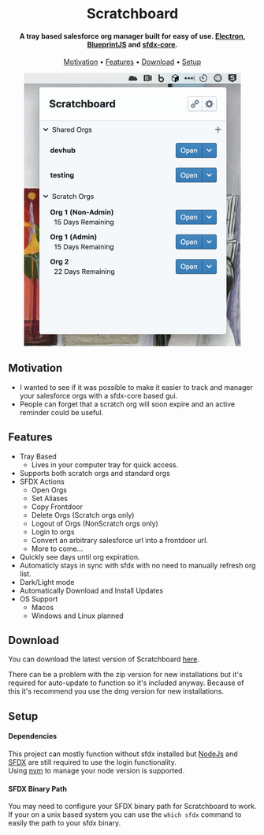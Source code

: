 <h1 align="center">
  Scratchboard
</h1>

<h4 align="center">A tray based salesforce org manager built for easy of use. <a href="http://electron.atom.io" target="_blank">Electron</a>, <a href="https://blueprintjs.com/" target="_blank">BlueprintJS</a> and <a href="https://github.com/forcedotcom/sfdx-core">sfdx-core</a>.</h4>

<p align="center">
  <a href="#motivation">Motivation</a> •
  <a href="#features">Features</a> •
  <a href="#download">Download</a> •
  <a href="#setup">Setup</a>
</p>

<div align="center">
<img width="440" alt="Scratchboard" src="screenshots/application.png">
</div>

## Motivation

* I wanted to see if it was possible to make it easier to track and manager your salesforce orgs with a sfdx-core based gui.
* People can forget that a scratch org will soon expire and an active reminder could be useful.

## Features

* Tray Based
  - Lives in your computer tray for quick access.
* Supports both scratch orgs and standard orgs
* SFDX Actions
  - Open Orgs
  - Set Aliases
  - Copy Frontdoor
  - Delete Orgs (Scratch orgs only)
  - Logout of Orgs (NonScratch orgs only)
  - Login to orgs
  - Convert an arbitrary salesforce url into a frontdoor url.
  - More to come...
* Quickly see days until org expiration.
* Automaticly stays in sync with sfdx with no need to manually refresh org list.
* Dark/Light mode
* Automatically Download and Install Updates
* OS Support
  - Macos
  - Windows and Linux planned

## Download

You can download the latest version of Scratchboard [here](https://github.com/gabriel-keith/scratchboard-tray/releases/download/v0.3.0/scratchboard-tray-0.3.0-mac.dmg).

There can be a problem with the zip version for new installations but it's required for auto-update to function so it's included anyway. Because of this it's recommend you use the dmg version for new installations.

## Setup

#### Dependencies

This project can mostly function without sfdx installed but
[NodeJs](https://nodejs.org/en/) and [SFDX](https://developer.salesforce.com/tools/sfdxcli) are still required to use the login functionality.  
Using [nvm](https://github.com/nvm-sh/nvm) to manage your node version is supported.

#### SFDX Binary Path
You may need to configure your SFDX binary path for Scratchboard to work.  
If your on a unix based system you can use the `which sfdx` command to easily the path to your sfdx binary. 
